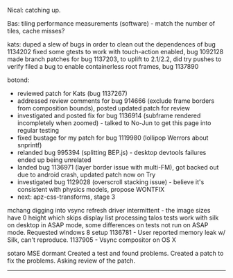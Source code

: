 Nical: catching up.


Bas:
        tiling performance measurements (software) - match the number of tiles, cache misses?



kats:
        duped a slew of bugs in order to clean out the dependences of bug 1134202
        fixed some gtests to work with touch-action enabled, bug 1092128
        made branch patches for bug 1137203, to uplift to 2.1/2.2, did try pushes to verify
        filed a bug to enable containerless root frames, bug 1137890



botond:
  - reviewed patch for Kats (bug 1137267)
  - addressed review comments for bug 914666 (exclude frame borders from composition bounds), posted updated patch for review
  - investigated and posted fix for bug 1136914 (subframe rendered incompletely when zoomed)
         - talked to No-Jun to get this page into regular testing
  - fixed bustage for my patch for bug 1119980 (lollipop Werrors about snprintf)
  - relanded bug 995394 (splitting BEP.js) - desktop devtools failures ended up being unrelated
  - landed bug 1136971 (layer border issue with multi-FM), got backed out due to android crash, updated patch now on Try
  - investigated bug 1129028 (overscroll stacking issue) - believe it's consistent with physics models, propose WONTFIX
  - next: apz-css-transforms, stage 3



mchang
        digging into vsync refresh driver intermittent - the image sizes have 0 height which skips display list processing
        talos tests work with silk on desktop in ASAP mode, some differences on tests not run on ASAP mode. Requested windows 8 setup
        1136781 - User reported memory leak w/ Silk, can't reproduce.
        1137905 - Vsync compositor on OS X



sotaro
        MSE dormant
        Created a test and found problems. Created a patch to fix the problems. Asking review of the patch.

________________


